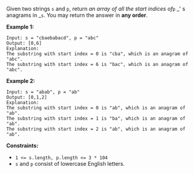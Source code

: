 Given two strings `s` and `p`, return _an array of all the start indices
of_`p` _' s anagrams in _`s`. You may return the answer in **any order**.



**Example 1:**

    
    
    Input: s = "cbaebabacd", p = "abc"
    Output: [0,6]
    Explanation:
    The substring with start index = 0 is "cba", which is an anagram of "abc".
    The substring with start index = 6 is "bac", which is an anagram of "abc".
    

**Example 2:**

    
    
    Input: s = "abab", p = "ab"
    Output: [0,1,2]
    Explanation:
    The substring with start index = 0 is "ab", which is an anagram of "ab".
    The substring with start index = 1 is "ba", which is an anagram of "ab".
    The substring with start index = 2 is "ab", which is an anagram of "ab".
    



**Constraints:**

  * `1 <= s.length, p.length <= 3 * 104`
  * `s` and `p` consist of lowercase English letters.

